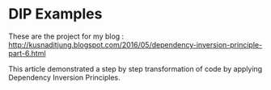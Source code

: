 # DIP Examples

These are the project for my blog : http://kusnaditjung.blogspot.com/2016/05/dependency-inversion-principle-part-6.html

This article demonstrated a step by step transformation of code by applying Dependency Inversion Principles.
